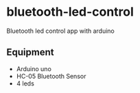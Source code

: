 # bluetooth-led-control
Bluetooth led control app with arduino
## Equipment
- Arduino uno
- HC-05 Bluetooth Sensor
- 4 leds

